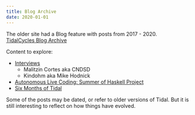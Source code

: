 ```yaml
---
title: Blog Archive
date: 2020-01-01
---
```


The older site had a Blog feature with posts from 2017 - 2020.  
[TidalCycles Blog Archive](https://blog.tidalcycles.org/index.html)

Content to explore:
- [Interviews](https://blog.tidalcycles.org/category/interviews/index.html)
  - Malitzin Cortes aka CNDSD
  - Kindohm aka Mike Hodnick
- [Autonomous Live Coding: Summer of Haskell Project](https://blog.tidalcycles.org/index.html%3Fp=1280.html)
- [Six Months of Tidal](https://blog.tidalcycles.org/index.html%3Fp=346.html)

Some of the posts may be dated, or refer to older versions of Tidal. But it is still interesting to reflect on how things have evolved.
